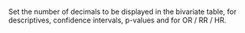 Set the number of decimals to be displayed in the bivariate table, for descriptives, confidence intervals, p-values and for OR / RR / HR.

